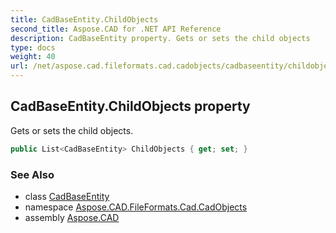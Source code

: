 ```yaml
---
title: CadBaseEntity.ChildObjects
second_title: Aspose.CAD for .NET API Reference
description: CadBaseEntity property. Gets or sets the child objects
type: docs
weight: 40
url: /net/aspose.cad.fileformats.cad.cadobjects/cadbaseentity/childobjects/
---
```

## CadBaseEntity.ChildObjects property

Gets or sets the child objects.

```csharp
public List<CadBaseEntity> ChildObjects { get; set; }
```

### See Also

* class [CadBaseEntity](../)
* namespace [Aspose.CAD.FileFormats.Cad.CadObjects](../../cadbaseentity/)
* assembly [Aspose.CAD](../../../)



